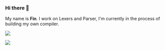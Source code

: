 ### Hi there 👋
My name is **Fin**. I work on Lexers and Parser, I'm currently in the process of building my own compiler.

![](https://github-readme-stats.vercel.app/api?username=finitecs&show_icons=true&include_all_commits=true&theme=tokyonight&border_radius=10)

![](https://github-readme-stats.vercel.app/api/top-langs/?username=finitecs&layout=compact&theme=tokyonight&border_radius=10&langs_count=4)


<!--
**FiniteCs/FiniteCs** is a ✨ _special_ ✨ repository because its `README.md` (this file) appears on your GitHub profile.

Here are some ideas to get you started:

- 🔭 I’m currently working on ...
- 🌱 I’m currently learning ...
- 👯 I’m looking to collaborate on ...
- 🤔 I’m looking for help with ...
- 💬 Ask me about ...
- 📫 How to reach me: ...
- 😄 Pronouns: ...
- ⚡ Fun fact: ...
-->
